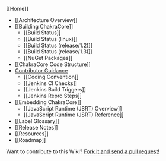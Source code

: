 [[Home]]

* [[Architecture Overview]]
* [[Building ChakraCore]]
  * [[Build Status]]
  * [[Build Status (linux)]]
  * [[Build Status (release/1.2)]]
  * [[Build Status (release/1.3)]]
  * [[NuGet Packages]]
* [[ChakraCore Code Structure]] 
* [Contributor Guidance](https://github.com/Microsoft/ChakraCore/blob/master/CONTRIBUTING.md)
  * [[Coding Convention]]
  * [[Jenkins CI Checks]]
  * [[Jenkins Build Triggers]]
  * [[Jenkins Repro Steps]]
* [[Embedding ChakraCore]]
  * [[JavaScript Runtime (JSRT) Overview]]
  * [[JavaScript Runtime (JSRT) Reference]]
* [[Label Glossary]]
* [[Release Notes]]
* [[Resources]]
* [[Roadmap]]

Want to contribute to this Wiki? [Fork it and send a pull request!](https://github.com/Microsoft/ChakraCore-wiki)
